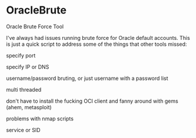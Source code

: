 # OracleBrute
Oracle Brute Force Tool

I've always had issues running brute force for Oracle default accounts. This is just a quick script to address some of the things that other tools missed:

  specify port
  
  specify IP or DNS
  
  username/password bruting, or just username with a password list
  
  multi threaded
  
  don't have to install the fucking OCI client and fanny around with gems (ahem, metasploit)
  
  problems with nmap scripts
  
  service or SID
  
